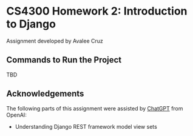 # CS4300 Homework 2: Introduction to Django
Assignment developed by Avalee Cruz

## Commands to Run the Project
TBD

## Acknowledgements
The following parts of this assignment were assisted by [ChatGPT](https://chat.openai.com/) from OpenAI:
* Understanding Django REST framework model view sets